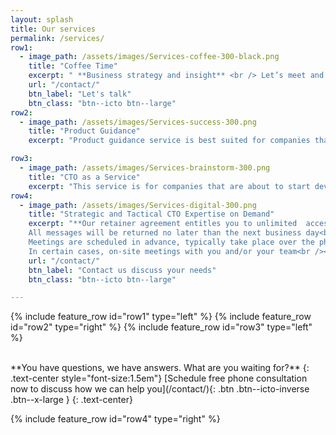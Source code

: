 ```yaml
---
layout: splash
title: Our services
permalink: /services/
row1:
  - image_path: /assets/images/Services-coffee-300-black.png
    title: "Coffee Time"
    excerpt: " **Business strategy and insight** <br /> Let’s meet and have a cup of coffee (in-person or online).  And talk about your idea, vision, business or product.  You have questions. We have answers. We will talk about your immediate needs, short-term and long-terms goals, and anything else related to technical development of your product. You will walk away with valuable business advice. Sometimes it would be business strategy, sometimes a technological advice, sometimes next steps, depending on your needs and where you stand with your business. <br /><br />You are about to embark on a long and risky journey. We can help minimize and mitigate the risks in just couple of hours. Don’t miss this opportunity."
    url: "/contact/"
    btn_label: "Let's talk"
    btn_class: "btn--icto btn--large"
row2:
  - image_path: /assets/images/Services-success-300.png
    title: "Product Guidance"
    excerpt: "Product guidance service is best suited for companies that are about to hire an agency to develop their product. There are number of things that have to be done before an agency starts product development. We will help you to analyze development costs and recommend on cost savings. Your costs depend on technological stack your choose, amount of money you pay to the agency and scope of development. Rather than end up being ripped off by an agency you can use our expertise to optimize your costs and make sure an agency delivers. We will help you to choose the right agency, shape your product (build product architecture and roadmap) and prepare it to handing over to an agency.  We will mentor you  how to stay on top of things with an agency.  We can also monitor project execution as your trusted representative (offered as separate service). "

row3:
  - image_path: /assets/images/Services-brainstorm-300.png
    title: "CTO as a Service"
    excerpt: "This service is for companies that are about to start development of their product in-house, or already started the development and need some help improving development process, or moving their product development from agency to in-house development.  Instead of hiring full time CTO (which will cost your business about $200K yearly) you can use our expertise for the fraction of a cost. “CTO as a Service” is flexible arrangement (hire us for as many hours per week as you need) that offers you help in the following areas: analyze your product and define the best strategy moving forward; define hiring strategy, and build or grow your development team; build and optimize processes that will allow you to move forward more efficiently; establish best development practices."
row4:
  - image_path: /assets/images/Services-digital-300.png
    title: "Strategic and Tactical CTO Expertise on Demand"
    excerpt: "**Our retainer agreement entitles you to unlimited  access to our team via phone, email, and IM**<br />
    All messages will be returned no later than the next business day<br />
    Meetings are scheduled in advance, typically take place over the phone, and are sometimes supplemented with online meeting and/or screen sharing software (e.g. Zoom, Slack, Hangouts, etc )<br />
    In certain cases, on-site meetings with you and/or your team<br /><br />There are 7 possible areas of involvement:<br />1. Participation in an initial in-depth, in-person meeting to define long-term business goals, stages of product development and organizational challenges<br />2. Regular meetings with the primary contact to discuss strategy, longer-term issues, and business goals<br />3. Strategic and tactical liaison between you and contract workers and agencies  to ensure proper technical and strategic execution<br />4. If you are working with an in-house team, help establish and improve best development practices and processes<br />5. Periodic review and alignment of the product road-map with your up-to-date business situation<br />6. Periodic technological product reviews and help with making strategic technological decision<br />7. Periodic competitive analysis and market insight and strategic response<br />8. Situational responsiveness to needs that arise that you feel may require our expertise and intervention."
    url: "/contact/"
    btn_label: "Contact us discuss your needs"
    btn_class: "btn--icto btn--large"

---
```


{% include feature_row id="row1" type="left" %}
{% include feature_row id="row2" type="right" %}
{% include feature_row id="row3" type="left" %}


<br />
**You have questions, we have answers. What are you waiting for?**
{: .text-center style="font-size:1.5em"}
[Schedule free phone consultation now to discuss how we can help you](/contact/){: .btn .btn--icto-inverse .btn--x-large }
{: .text-center}
<br />

{% include feature_row id="row4" type="right" %}
